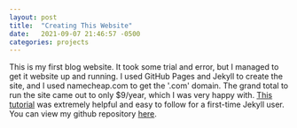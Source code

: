 ```yaml
---
layout: post
title:  "Creating This Website"
date:   2021-09-07 21:46:57 -0500
categories: projects
---
```

This is my first blog website. It took some trial and error, but I managed to get it website up and running. I used GitHub Pages and Jekyll to create the site, and I used namecheap.com to get the '.com' domain. The grand total to run the site came out to only $9/year, which I was very happy with. [This tutorial](https://devblast.com/b/create-a-static-websiteblog-with-jekyll-and-github-pages) was extremely helpful and easy to follow for a first-time Jekyll user. You can view my github repository [here](https://github.com/dstanecki/dstanecki.github.io).

<!--break-->

